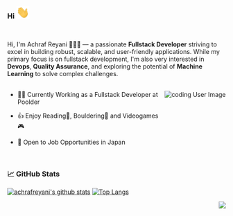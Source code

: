 ### Hi <img src="https://raw.githubusercontent.com/achrafreyani/achrafreyani/master/icons/wave.gif" width="30px">
<br/>

Hi, I'm Achraf Reyani 👨🏻‍💻 — a passionate **Fullstack Developer** striving to excel in building robust, scalable, and user-friendly applications. While my primary focus is on fullstack development, I'm also very interested in **Devops**, **Quality Assurance**, and exploring the potential of **Machine Learning** to solve complex challenges.
<br/>
<br/>

<img align="right" alt="coding User Image" src="https://raw.githubusercontent.com/achrafreyani/achrafreyani/master/icons/minnie.gif" height="180" />

- 👨‍💻 Currently Working as a Fullstack Developer at Poolder

- 👍 Enjoy Reading📖, Bouldering🧗 and Videogames🎮

- 🗾 Open to Job Opportunities in Japan

<br/>

### 📈 GitHub Stats

[![achrafreyani's github stats](https://github-readme-stats.vercel.app/api?username=achrafreyani&show_icons=true&line_height=21&show_icons=true&theme=vue&hide_border=true)](https://github.com/anuraghazra/github-readme-stats)
[![Top Langs](https://github-readme-stats.vercel.app/api/top-langs/?username=achrafreyani&show_icons=true&layout=compact&theme=vue&hide_border=true)](https://github.com/anuraghazra/github-readme-stats)

<img src="https://komarev.com/ghpvc/?username=achrafreyani&color=blue&style=flat-square&label=visitors" align="right" />
